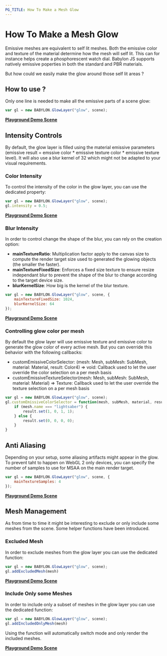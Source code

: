 ```yaml
---
PG_TITLE: How To Make a Mesh Glow
---
```


# How To Make a Mesh Glow

Emissive meshes are equivalent to self lit meshes. Both the emissive color and texture of the material determine how the mesh will self lit. This can for instance helps create a phosphorescent watch dial. Babylon JS supports natively emissive poperties in both the standard and PBR materials.

But how could we easily make the glow around those self lit areas ?

## How to use ?

Only one line is needed to make all the emissive parts of a scene glow:

```javascript
var gl = new BABYLON.GlowLayer("glow", scene);
```

[**Playground Demo Scene**](https://www.babylonjs-playground.com/#LRFB2D#1)

## Intensity Controls

By default, the glow layer is filled using the material emissive parameters (emissive result = emssive color * emissive texture color * emissive texture level). It will also use a blur kernel of 32 which might not be adapted to your visual requirements.

### Color Intensity

To control the intensity of the color in the glow layer, you can use the dedicated property:

```javascript
var gl = new BABYLON.GlowLayer("glow", scene);
gl.intensity = 0.5;
```

[**Playground Demo Scene**](https://www.babylonjs-playground.com/#LRFB2D#2)

### Blur Intensity

In order to control change the shape of the blur, you can rely on the creation option:

* **mainTextureRatio**: Multiplication factor apply to the canvas size to compute the render target size used to generated the glowing objects (the smaller the faster).
* **mainTextureFixedSize**: Enforces a fixed size texture to ensure resize independant blur to prevent the shape of the blur to change according to the target device size.
* **blurKernelSize**: How big is the kernel of the blur texture.

```javascript
var gl = new BABYLON.GlowLayer("glow", scene, { 
    mainTextureFixedSize: 1024,
    blurKernelSize: 64
});
```

[**Playground Demo Scene**](https://www.babylonjs-playground.com/#LRFB2D#3)

### Controlling glow color per mesh
By default the glow layer will use emissive texture and emissive color to generate the glow color of every active mesh.
But you can override this behavior with the following callbacks:

* customEmissiveColorSelector: (mesh: Mesh, subMesh: SubMesh, material: Material, result: Color4) => void: Callback used to let the user override the color selection on a per mesh basis
* customEmissiveTextureSelector(mesh: Mesh, subMesh: SubMesh, material: Material) => Texture: Callback used to let the user override the texture selection on a per mesh basis

```javascript
var gl = new BABYLON.GlowLayer("glow", scene);
gl.customEmissiveColorSelector = function(mesh, subMesh, material, result) {
    if (mesh.name === "lightsaber") {
        result.set(1, 0, 1, 1);
    } else {
        result.set(0, 0, 0, 0);
    }
}
```

## Anti Aliasing

Depending on your setup, some aliasing artifacts might appear in the glow. To prevent taht to happen on WebGL 2 only devices, you can specify the number of samples to use for MSAA on the main render target.

```javascript
var gl = new BABYLON.GlowLayer("glow", scene, { 
    mainTextureSamples: 4 
});
```

[**Playground Demo Scene**](https://www.babylonjs-playground.com/#LRFB2D#4)

## Mesh Management

As from time to time it might be interesting to exclude or only include some meshes from the scene. Some helper functions have been introduced.

### Excluded Mesh

In order to exclude meshes from the glow layer you can use the dedicated function:

```javascript
var gl = new BABYLON.GlowLayer("glow", scene);
gl.addExcludedMesh(mesh)
```

[**Playground Demo Scene**](https://www.babylonjs-playground.com/#LRFB2D#6)

### Include Only some Meshes

In order to include only a subset of meshes in the glow layer you can use the dedicated function:

```javascript
var gl = new BABYLON.GlowLayer("glow", scene);
gl.addIncludedOnlyMesh(mesh)
```

Using the function will automatically switch mode and only render the included meshes.

[**Playground Demo Scene**](https://www.babylonjs-playground.com/#LRFB2D#7)
